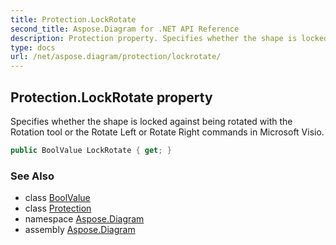 ```yaml
---
title: Protection.LockRotate
second_title: Aspose.Diagram for .NET API Reference
description: Protection property. Specifies whether the shape is locked against being rotated with the Rotation tool or the Rotate Left or Rotate Right commands in Microsoft Visio
type: docs
url: /net/aspose.diagram/protection/lockrotate/
---
```

## Protection.LockRotate property

Specifies whether the shape is locked against being rotated with the Rotation tool or the Rotate Left or Rotate Right commands in Microsoft Visio.

```csharp
public BoolValue LockRotate { get; }
```

### See Also

* class [BoolValue](../../boolvalue/)
* class [Protection](../)
* namespace [Aspose.Diagram](../../protection/)
* assembly [Aspose.Diagram](../../../)


